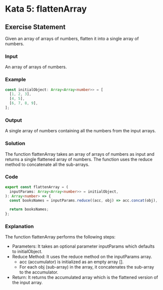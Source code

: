 # Kata 5: flattenArray

## Exercise Statement

Given an array of arrays of numbers, flatten it into a single array of numbers.

### Input

An array of arrays of numbers.

### Example

```typescript
const initialObject: Array<Array<number>> = [
  [1, 2, 3],
  [4, 5],
  [6, 7, 8, 9],
];
```

### Output

A single array of numbers containing all the numbers from the input arrays.

### Solution

The function flattenArray takes an array of arrays of numbers as input and returns a single flattened array of numbers. The function uses the reduce method to concatenate all the sub-arrays.

### Code

```typescript
export const flattenArray = (
  inputParams: Array<Array<number>> = initialObject,
): Array<number> => {
  const booksNames = inputParams.reduce((acc, obj) => acc.concat(obj), []);

  return booksNames;
};
```

### Explanation

The function flattenArray performs the following steps:

- Parameters: It takes an optional parameter inputParams which defaults to initialObject.
- Reduce Method: It uses the reduce method on the inputParams array.
  - acc (accumulator) is initialized as an empty array [].
  - For each obj (sub-array) in the array, it concatenates the sub-array to the accumulator.
- Return: It returns the accumulated array which is the flattened version of the input array.
